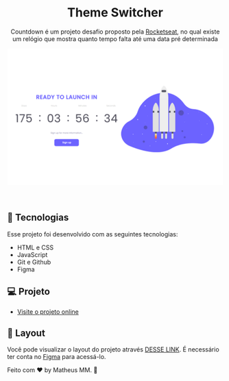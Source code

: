 <h1 align="center"> Theme Switcher </h1>

<p align="center">
Countdown é um projeto desafio proposto pela <a href="https://www.rocketseat.com.br/">Rocketseat</a>, no qual existe um relógio que mostra quanto tempo falta até uma data pré determinada<br/>
</p>
<p align="center">
  <img alt="License" src="./assets/preview.png">
</p>

<br>

## 🚀 Tecnologias

Esse projeto foi desenvolvido com as seguintes tecnologias:

- HTML e CSS
- JavaScript
- Git e Github
- Figma

## 💻 Projeto

- [Visite o projeto online](https://theusmm.github.io/countdown/)

## 🔖 Layout

Você pode visualizar o layout do projeto através [DESSE LINK](https://www.figma.com/file/oDZqw3v8fem3v3RC7bTKV5/DD-%2F-Countdown/duplicate). É necessário ter conta no [Figma](https://figma.com) para acessá-lo.

Feito com ♥ by Matheus MM. :wave: